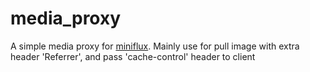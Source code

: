 # media_proxy

A simple media proxy for [miniflux](https://github.com/miniflux/v2). Mainly use for pull image with extra header 'Referrer', and pass 'cache-control' header to client
